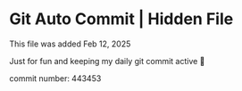 # Git Auto Commit | Hidden File

This file was added Feb 12, 2025

Just for fun and keeping my daily git commit active 🤪

commit number: 443453

